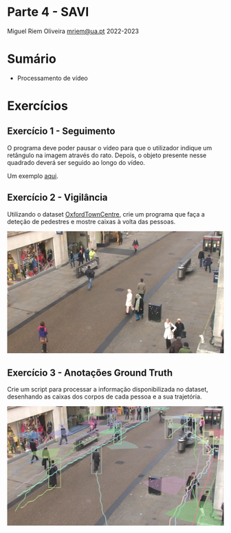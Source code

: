 Parte 4 - SAVI
=============
Miguel Riem Oliveira <mriem@ua.pt>
2022-2023

# Sumário

- Processamento de vídeo

# Exercícios

## Exercício 1 - Seguimento

O programa deve poder pausar o vídeo para que o utilizador indique um retângulo na imagem através do rato. Depois, o objeto presente nesse quadrado deverá ser seguido ao longo do vídeo.

Um exemplo [aqui](https://broutonlab.com/blog/opencv-object-tracking).

## Exercício 2 - Vigilância

Utilizando o dataset [OxfordTownCentre](https://academictorrents.com/details/35e83806d9362a57be736f370c821960eb2f2a01), crie um programa que faça a deteção de pedestres e mostre caixas à volta das pessoas.

![OxfordTownCentre](docs/OxfordTownCentre.png)

## Exercício 3 - Anotações Ground Truth

Crie um script para processar a informação disponibilizada no dataset, desenhando as caixas dos corpos de cada pessoa e a sua trajetória.

![GrooundTruth](docs/OxfordDatasetBBoxes.jpg)